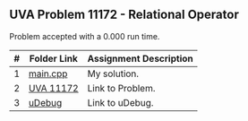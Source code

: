 ## UVA Problem 11172 - Relational Operator

Problem accepted with a 0.000 run time.

|  #  | Folder Link | Assignment Description |
| :-: | ----------- | ---------------------- |
| 1  |  [main.cpp](https://github.com/aelious/4883-Prog-Tech/blob/main/Assignments/UVA%20Problems/11172/main.cpp) | My solution.  |
| 2  | [UVA 11172](https://onlinejudge.org/index.php?option=onlinejudge&Itemid=8&page=show_problem&problem=2113)  |  Link to Problem. |
| 3  | [uDebug](https://www.udebug.com/UVa/11172)  |  Link to uDebug. |




